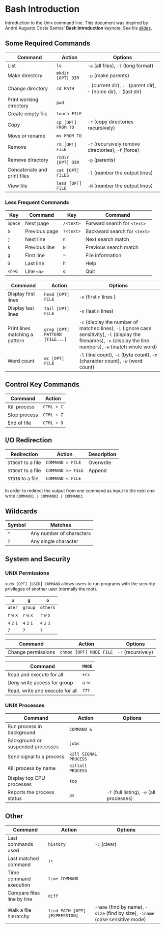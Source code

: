 # Bash Introduction
Introduction to the Unix command line. This document was inspired by André Augusto Costa Santos' **Bash Introduction** keynote. See his [slides](https://speakerdeck.com/62gerente/bash-introduction).

## Some Required Commands
| Command | Action | Options |
| ------- | ------ | ------- |
| List | `ls` | `-a` (all files), `-l` (long format) |
| Make directory | `mkdir [OPT] DIR` | `-p` (make parents) |
| Change directory | `cd PATH` | `.` (current dir), `..` (parent dir), `~` (home dir), `-` (last dir) |
| Print working directory | `pwd` |
| Create empty file | `touch FILE` |
| Copy | `cp [OPT] FROM TO` | `-r` (copy directories recursively) |
| Move or rename | `mv FROM TO` |
| Remove | `rm [OPT] FILE` | `-r` (recursively remove directories), `-f` (force) |
| Remove directory | `rmdir [OPT] DIR` | `-p` (parents) |
| Concatenate and print files | `cat [OPT] FILES` | `-l` (number the output lines) |
| View file | `less [OPT] FILE` | `-N` (number the output lines) |

### Less Frequent Commands
| Key | Command | Key | Command |
| --- | ------- | --- | ------- |
| `Space` | Next page | `/<text>` | Forward search for `<text>` |
| `b` | Previous page | `?<text>` | Backward search for `<text>` |
| `j` | Next line | `n` | Next search match |
| `k` | Previous line | `N` | Previous search match |
| `g` | First line | `=` | File information |
| `G` | Last line | `h` | Help |
| `<n>G` | Line `<n>` | `q` | Quit |

| Command | Action | Options |
| ------- | ------ | ------- |
| Display first lines | `head [OPT] FILE` | `-n` (first `n` lines ) |
| Display last lines | `tail [OPT] FILE` | `-n` (last `n` lines) |
| Print lines matching a pattern | `grep [OPT] PATTERN [FILE...]` | `-c` (display the number of matched lines), `-i` (ignore case sensitivity), `-l` (display the filenames), `-n` (display the line numbers), `-w` (match whole word) |
| Word count | `wc [OPT] FILE` | `-l` (line count), `-c` (byte count), `-m` (character count), `-w` (word count) |

## Control Key Commands
| Command | Action |
| ------- | ------ |
| Kill process | `CTRL + C` |
| Stop process | `CTRL + Z` |
| End of file | `CTRL + D` |

## I/O Redirection
| Redirection | Action | Description |
| ----------- | ------ | ----------- |
| `STDOUT` to a file | `COMMAND > FILE` | Overwrite |
| `STDOUT` to a file | `COMMAND >> FILE` | Append |
| `STDIN` to a file | `COMMAND < FILE` |

In order to redirect the output from one command as input to the next one write `COMMAND1 | COMMAND2 | COMMAND3`.

## Wildcards
| Symbol | Matches |
| ------ | ------- |
| `*` | Any number of characters |
| `?` | Any single character |

## System and Security
### UNIX Permissions
`sudo [OPT] [USER] COMMAND` allows users to run programs with the security privileges of another user (normally the root).

| `u` | `g` | `o` |
| --- | --- | --- |
| `user` | `group` | `others` |
| `r` `w` `x` | `r` `w` `x` | `r` `w` `x` |
| `4` `2` `1` | `4` `2` `1` | `4` `2` `1` |
| `7` | `7` | `7` |

| Command | Action | Options |
| ------- | ------ | ------- |
| Change permissions | `chmod [OPT] MODE FILE` | `-r` (recursively) |

| Command | `MODE` |
| ------- | ------ |
| Read and execute for all | `+rx` |
| Deny write access for group | `g-w` |
| Read, write and execute for all | `777` |

### UNIX Processes
| Command | Action | Options |
| ------- | ------ | ------- |
| Run process in background | `COMMAND &` |
| Background or suspended processes | `jobs` |
| Send signal to a process | `kill SIGNAL PROCESS` |
| Kill process by name | `killall PROCESS` |
| Display top CPU processes | `top` |
| Reports the process status | `ps` | `-f` (full listing), `-e` (all processes) |

## Other
| Command | Action | Options |
| ------- | ------ | ------- |
| Last commands used | `history` | `-c` (clear) |
| Last matched command | `!*` |
| Time command execution | `time COMMAND` |
| Compare files line by line | `diff` |
| Walk a file hierarchy | `find PATH [OPT] [EXPRESSION]` | `-name` (find by name), `-size` (find by size), `-iname` (case sensitive mode) |
